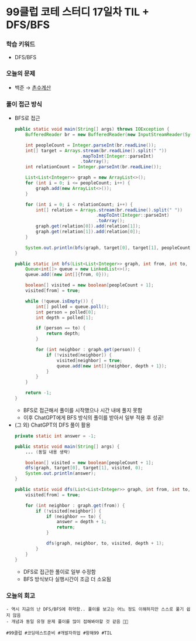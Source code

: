 # 99클럽 코테 스터디 17일차 TIL + DFS/BFS

### 학습 키워드
- DFS/BFS

### 오늘의 문제
- 백준 → [촌수계산](https://www.acmicpc.net/problem/2644)

### 풀이 접근 방식
- BFS로 접근
  ```java
  public static void main(String[] args) throws IOException {
      BufferedReader br = new BufferedReader(new InputStreamReader(System.in));

      int peopleCount = Integer.parseInt(br.readLine());
      int[] target = Arrays.stream(br.readLine().split(" "))
                           .mapToInt(Integer::parseInt)
                           .toArray();
      int relationCount = Integer.parseInt(br.readLine());

      List<List<Integer>> graph = new ArrayList<>();
      for (int i = 0; i <= peopleCount; i++) {
          graph.add(new ArrayList<>());
      }

      for (int i = 0; i < relationCount; i++) {
          int[] relation = Arrays.stream(br.readLine().split(" "))
                                 .mapToInt(Integer::parseInt)
                                 .toArray();
          graph.get(relation[0]).add(relation[1]);
          graph.get(relation[1]).add(relation[0]);
      }

      System.out.println(bfs(graph, target[0], target[1], peopleCount));
  }

  public static int bfs(List<List<Integer>> graph, int from, int to, int peopleCount) {
      Queue<int[]> queue = new LinkedList<>();
      queue.add((new int[]{from, 0}));

      boolean[] visited = new boolean[peopleCount + 1];
      visited[from] = true;

      while (!queue.isEmpty()) {
          int[] polled = queue.poll();
          int person = polled[0];
          int depth = polled[1];

          if (person == to) {
              return depth;
          }

          for (int neighbor : graph.get(person)) {
              if (!visited[neighbor]) {
                  visited[neighbor] = true;
                  queue.add(new int[]{neighbor, depth + 1});
              }
          }
      }

      return -1;
  }
  ```
  - BFS로 접근해서 풀이를 시작했으나 시간 내에 풀지 못함
  - 이후 ChatGPT에게 BFS 방식의 풀이를 받아서 일부 적용 후 성공!
- (그 외) ChatGPT의 DFS 풀이 활용
  ```java
  private static int answer = -1;
  
  public static void main(String[] args) {
      ... (동일 내용 생략)

      boolean[] visited = new boolean[peopleCount + 1];
      dfs(graph, target[0], target[1], visited, 0);
      System.out.println(answer);      
  }

  public static void dfs(List<List<Integer>> graph, int from, int to, boolean[] visited, int depth) {
      visited[from] = true;

      for (int neighbor : graph.get(from)) {
          if (!visited[neighbor]) {
              if (neighbor == to) {
                  answer = depth + 1;
                  return;
              }

              dfs(graph, neighbor, to, visited, depth + 1);
          }
      }
  }
  ```
  - DFS로 접근한 풀이로 일부 수정함
  - BFS 방식보다 실행시간이 조금 더 소요됨
### 오늘의 회고
    - 역시 지금의 난 DFS/BFS에 취약함.. 풀이를 보고는 어느 정도 이해하지만 스스로 풀기 쉽지 않음
    - 개념과 동일 유형 문제 풀이를 많이 접해봐야할 것 같음 😵‍💫

``#99클럽 #코딩테스트준비 #개발자취업 #항해99 #TIL``
